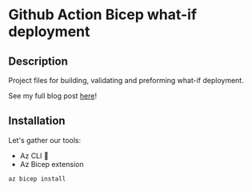 # Github Action Bicep what-if deployment
## Description
Project files for building, validating and preforming what-if deployment. 

See my full blog post [here](https://www.antonbjorkman.com)!
## Installation
Let's gather our tools:

- Az CLI 🧙
- Az Bicep extension
```
az bicep install
```
